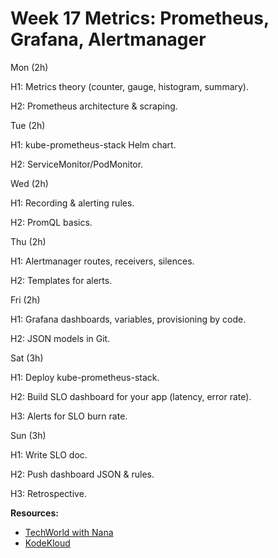 # Week 17 Metrics: Prometheus, Grafana, Alertmanager

Mon (2h)

H1: Metrics theory (counter, gauge, histogram, summary).

H2: Prometheus architecture & scraping.

Tue (2h)

H1: kube-prometheus-stack Helm chart.

H2: ServiceMonitor/PodMonitor.

Wed (2h)

H1: Recording & alerting rules.

H2: PromQL basics.

Thu (2h)

H1: Alertmanager routes, receivers, silences.

H2: Templates for alerts.

Fri (2h)

H1: Grafana dashboards, variables, provisioning by code.

H2: JSON models in Git.

Sat (3h)

H1: Deploy kube-prometheus-stack.

H2: Build SLO dashboard for your app (latency, error rate).

H3: Alerts for SLO burn rate.

Sun (3h)

H1: Write SLO doc.

H2: Push dashboard JSON & rules.

H3: Retrospective.


**Resources:**
- [TechWorld with Nana](https://www.youtube.com/c/TechWorldwithNana)
- [KodeKloud](https://kodekloud.com/)
